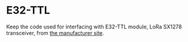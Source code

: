 # E32-TTL

Keep the code used for interfacing with E32-TTL module, LoRa SX1278 transceiver, 
from [the manufacturer site](http://www.cdebyte.com/en/product-view-news.aspx?id=130).
